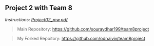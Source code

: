 ## Project 2 with Team 8

*Instructions: [Project02_mw.pdf](https://github.com/odnaiviv/CSC-4370/blob/main/Projects/Project%202/Project02_mw.pdf)*

>Main Repository: https://github.com/souravdhar199/team8project

>My Forked Repoitory: https://github.com/odnaiviv/team8project
